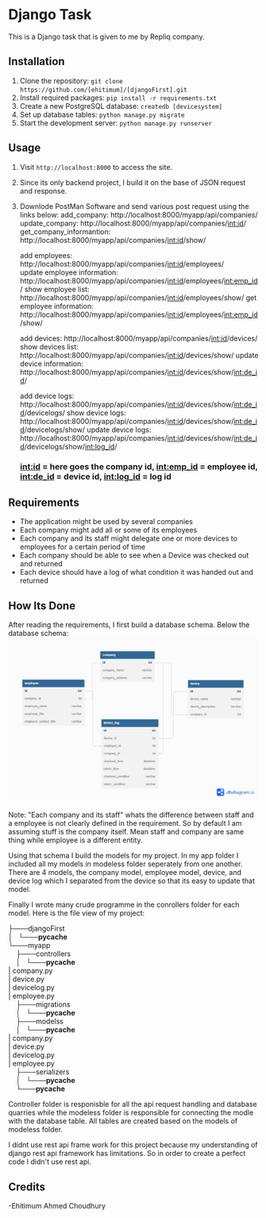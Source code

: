 # Django Task

This is a Django task that is given to me by Repliq company.

## Installation

1. Clone the repository: `git clone https://github.com/[ehitimum]/[djangoFirst].git`
2. Install required packages: `pip install -r requirements.txt`
3. Create a new PostgreSQL database: `createdb [devicesystem]`
4. Set up database tables: `python manage.py migrate`
5. Start the development server: `python manage.py runserver`

## Usage

1. Visit `http://localhost:8000` to access the site.
2. Since its only backend project, I build it on the base of JSON request and response.
3. Downlode PostMan Software and send various post request using the links below:
     add_company: http://localhost:8000/myapp/api/companies/                               
     update_company: http://localhost:8000/myapp/api/companies/<int:id>/                    
     get_company_informantion: http://localhost:8000/myapp/api/companies/<int:id>/show/               
    

     add employees: http://localhost:8000/myapp/api/companies/<int:id>/employees/           
     update employee information: http://localhost:8000/myapp/api/companies/<int:id>/employees/<int:emp_id>/
     show employee list: http://localhost:8000/myapp/api/companies/<int:id>/employees/show/
     get employee information: http://localhost:8000/myapp/api/companies/<int:id>/employees/<int:emp_id>/show/


     add devices: http://localhost:8000/myapp/api/companies/<int:id>/devices/
     show devices list: http://localhost:8000/myapp/api/companies/<int:id>/devices/show/
     update device information: http://localhost:8000/myapp/api/companies/<int:id>/devices/show/<int:de_id>/


     add device logs: http://localhost:8000/myapp/api/companies/<int:id>/devices/show/<int:de_id>/devicelogs/
     show device logs: http://localhost:8000/myapp/api/companies/<int:id>/devices/show/<int:de_id>/devicelogs/show/
     update device logs: http://localhost:8000/myapp/api/companies/<int:id>/devices/show/<int:de_id>/devicelogs/show/<int:log_id>/
     
     ### <int:id> = here goes the company id, <int:emp_id> = employee id, <int:de_id> = device id, <int:log_id> = log id

## Requirements

- The application might be used by several companies
- Each company might add all or some of its employees
- Each company and its staff might delegate one or more devices to employees for a certain period of time
- Each company should be able to see when a Device was checked out and returned
- Each device should have a log of what condition it was handed out and returned

## How Its Done

After reading the requirements, I first build a database schema. Below the database schema:
![Database_Schema](https://github.com/ehitimum/djangoFirst/blob/master/dbschema.png)

Note: "Each company and its staff" whats the difference between staff and a employee is not clearly defined in the requirement. So by default I am assuming stuff is
the company itself. Mean staff and company are same thing while employee is a different entity.

Using that schema I build the models for my project. In my app folder I included all my models in modeless folder seperately from one another. There are 4 models,
the company model, employee model, device, and device log which I separated from the device so that its easy to update that model.

Finally I wrote many crude programme in the conrollers folder for each model. Here is the file view of my project:

├───djangoFirst                                                                                                                                                         
│   └───__pycache__                                                                                                                                                     
└───myapp                                                                                                                                                               
    ├───controllers                                                                                                                                                     
    │   └───__pycache__                                                                                                                                                 
    |       company.py                                                                                                                                                 
    |    device.py                                                                                                                                                    
    |       devicelog.py                                                                                                                                               
    |       employee.py                                                                                                                                                
    ├───migrations                                                                                                                                                     
    │   └───__pycache__                                                                                                                                                 
    ├───modelss                                                                                                                                                         
    │   └───__pycache__                                                                                                                                                 
    |       company.py                                                                                                                                                 
    |       device.py                                                                                                                                                   
    |       devicelog.py                                                                                                                                               
    |       employee.py                                                                                                                                                 
    ├───serializers                                                                                                                                                     
    │   └───__pycache__                                                                                                                                                 
    └───__pycache__                                                                                                                                                     
                                                                                                                                                                       
Controller folder is responisble for all the api request handling and database quarries while the modeless folder is responsible for connecting the modle with the
database table. All tables are created based on the models of modeless folder. 

I didnt use rest api frame work for this project because my understanding of django rest api framework has limitations. So in order to create a perfect code I didn't use rest api. 

## Credits
-Ehitimum Ahmed Choudhury




